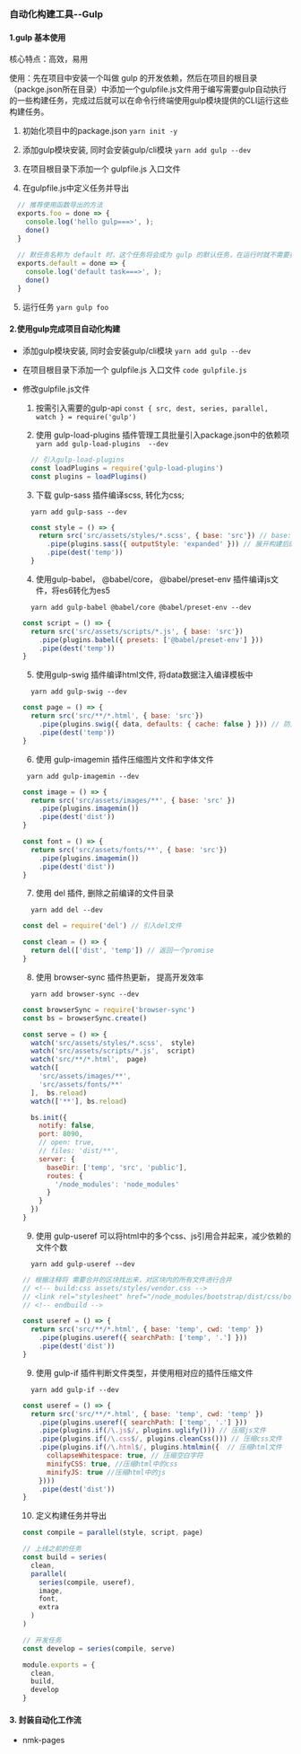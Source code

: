 ### 自动化构建工具--Gulp
#### 1.gulp 基本使用
核心特点：高效，易用

使用：先在项目中安装一个叫做 gulp 的开发依赖，然后在项目的根目录（packge.json所在目录）中添加一个gulpfile.js文件用于编写需要gulp自动执行的一些构建任务，完成过后就可以在命令行终端使用gulp模块提供的CLI运行这些构建任务。

1. 初始化项目中的package.json
  ```yarn init -y ```

2. 添加gulp模块安装, 同时会安装gulp/cli模块
  ``` yarn add gulp --dev ```

3. 在项目根目录下添加一个 gulpfile.js 入口文件

4. 在gulpfile.js中定义任务并导出
  ```javascript
    // 推荐使用函数导出的方法
    exports.foo = done => {
      console.log('hello gulp===>', );
      done()
    }
    
    // 默任务名称为 default 时，这个任务将会成为 gulp 的默认任务，在运行时就不需要指定任务的名称。
    exports.default = done => {
      console.log('default task===>', );
      done()
    }
  ```

5. 运行任务
  ``` yarn gulp foo ```



#### 2.使用gulp完成项目自动化构建
- 添加gulp模块安装, 同时会安装gulp/cli模块
 ``` yarn add gulp --dev ```

- 在项目根目录下添加一个 gulpfile.js 入口文件
 ``` code gulpfile.js ```

- 修改gulpfile.js文件
  1. 按需引入需要的gulp-api
  ``` const { src, dest, series, parallel, watch } = require('gulp') ```

  2. 使用 gulp-load-plugins 插件管理工具批量引入package.json中的依赖项
  ``` yarn add gulp-load-plugins  --dev```
  ```javascript
    // 引入gulp-load-plugins
    const loadPlugins = require('gulp-load-plugins')
    const plugins = loadPlugins()
  ```

  3. 下载 gulp-sass 插件编译scss, 转化为css;
  ```
    yarn add gulp-sass --dev
  ```
  ```javascript
    const style = () => {
      return src('src/assets/styles/*.scss', { base: 'src'}) // base: 确定转换过后的基准路径
        .pipe(plugins.sass({ outputStyle: 'expanded' })) // 展开构建后的代码
        .pipe(dest('temp'))
    }
  ```

  4. 使用gulp-babel， @babel/core， @babel/preset-env 插件编译js文件，将es6转化为es5
  ```
    yarn add gulp-babel @babel/core @babel/preset-env --dev
  ```
  ```javascript
  const script = () => {
    return src('src/assets/scripts/*.js', { base: 'src'})
      .pipe(plugins.babel({ presets: ['@babel/preset-env'] }))
      .pipe(dest('temp'))
  }
  ```

  5. 使用gulp-swig 插件编译html文件, 将data数据注入编译模板中
  ```
    yarn add gulp-swig --dev
  ```
  ```javascript
  const page = () => {
    return src('src/**/*.html', { base: 'src'})
      .pipe(plugins.swig({ data, defaults: { cache: false } })) // 防止模板缓存导致页面不能更新
      .pipe(dest('temp'))
  }
  ```

  6. 使用 gulp-imagemin 插件压缩图片文件和字体文件
   ```
    yarn add gulp-imagemin --dev
  ```
  ```javascript
  const image = () => {
    return src('src/assets/images/**', { base: 'src' })
      .pipe(plugins.imagemin())
      .pipe(dest('dist'))
  }

  const font = () => {
    return src('src/assets/fonts/**', { base: 'src'})
      .pipe(plugins.imagemin())
      .pipe(dest('dist'))
  }
  ```

  7. 使用 del 插件, 删除之前编译的文件目录
  ```
    yarn add del --dev
  ```
  ```javascript
  const del = require('del') // 引入del文件

  const clean = () => {
    return del(['dist', 'temp']) // 返回一个promise
  }
  ```


  8. 使用 browser-sync 插件热更新， 提高开发效率
  ```
    yarn add browser-sync --dev
  ```
  ```javascript
  const browserSync = require('browser-sync')
  const bs = browserSync.create()

  const serve = () => {
    watch('src/assets/styles/*.scss',  style)
    watch('src/assets/scripts/*.js',  script)
    watch('src/**/*.html',  page)
    watch([
      'src/assets/images/**',
      'src/assets/fonts/**'
    ],  bs.reload)
    watch(['**'], bs.reload)

    bs.init({
      notify: false,
      port: 8090,
      // open: true,
      // files: 'dist/**',
      server: {
        baseDir: ['temp', 'src', 'public'],
        routes: {
          '/node_modules': 'node_modules'
        }
      }
    })
  }
  ```


  9. 使用 gulp-useref 可以将html中的多个css、js引用合并起来，减少依赖的文件个数
  ```
    yarn add gulp-useref --dev
  ```
  ```javascript
  // 根据注释将 需要合并的区块找出来，对区块内的所有文件进行合并
  // <!-- build:css assets/styles/vendor.css -->
  // <link rel="stylesheet" href="/node_modules/bootstrap/dist/css/bootstrap.css">
  // <!-- endbuild -->

  const useref = () => {
    return src('src/**/*.html', { base: 'temp', cwd: 'temp' })
      .pipe(plugins.useref({ searchPath: ['temp', '.'] }))
      .pipe(dest('dist'))
  }
  ```

  9. 使用 gulp-if 插件判断文件类型，并使用相对应的插件压缩文件
  ```
    yarn add gulp-if --dev
  ```
  ```javascript
  const useref = () => {
    return src('src/**/*.html', { base: 'temp', cwd: 'temp' })
      .pipe(plugins.useref({ searchPath: ['temp', '.'] }))
      .pipe(plugins.if(/\.js$/, plugins.uglify())) // 压缩js文件
      .pipe(plugins.if(/\.css$/, plugins.cleanCss())) // 压缩css文件
      .pipe(plugins.if(/\.html$/, plugins.htmlmin({  // 压缩html文件
        collapseWhitespace: true, // 压缩空白字符
        minifyCSS: true, //压缩html中的css
        minifyJS: true //压缩html中的js
      }))) 
      .pipe(dest('dist'))
  }
  ```

  10. 定义构建任务并导出
  ```javascript
  const compile = parallel(style, script, page)

  // 上线之前的任务
  const build = series(
    clean,
    parallel(
      series(compile, useref),
      image,
      font,
      extra
    )
  )

  // 开发任务
  const develop = series(compile, serve)

  module.exports = {
    clean,
    build,
    develop
  }

  ```



#### 3. 封装自动化工作流
- nmk-pages









